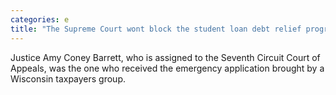 ```yaml
---
categories: e
title: "The Supreme Court wont block the student loan debt relief program at least for now"
---
```

Justice Amy Coney Barrett, who is assigned to the Seventh Circuit Court of Appeals, was the one who received the emergency application brought by a Wisconsin taxpayers group.